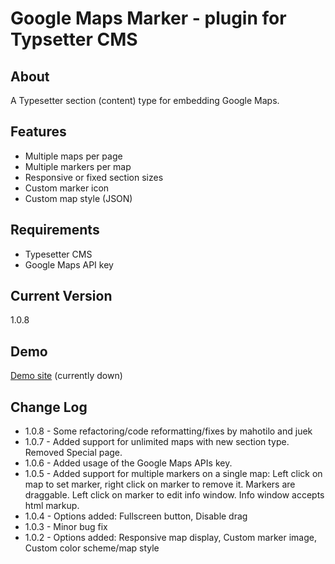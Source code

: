 # Google Maps Marker - plugin for Typsetter СMS

## About 
A Typesetter section (content) type for embedding Google Maps.

## Features
* Multiple maps per page
* Multiple markers per map
* Responsive or fixed section sizes
* Custom marker icon
* Custom map style (JSON)

## Requirements
* Typesetter CMS
* Google Maps API key

## Current Version
1.0.8

## Demo
[Demo site](http://ts-addons.my-sitelab.com/Marker_Google_Maps) (currently down)

## Change Log
* 1.0.8 - Some refactoring/code reformatting/fixes by mahotilo and juek
* 1.0.7 - Added support for unlimited maps with new section type. Removed Special page.  
* 1.0.6 - Added usage of the Google Maps APIs key.
* 1.0.5 - Added support for multiple markers on a single map: Left click on map to set marker, right click on marker to remove it. Markers are draggable. Left click on marker to edit info window. Info window accepts html markup.
* 1.0.4 - Options added: Fullscreen button, Disable drag  
* 1.0.3 - Minor bug fix
* 1.0.2 - Options added: Responsive map display, Custom marker image, Custom color scheme/map style
